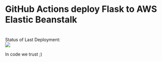 # GitHub Actions deploy Flask to AWS Elastic Beanstalk
#

Status of Last Deployment:<br>
<img src="https://github.com/dgrdevops/github-actions-beanstalk/workflows/CI-CD-Pipeline-to-AWS-ElasticBeanstalk/badge.svg?branch=main"><br>


In code we trust ;)
